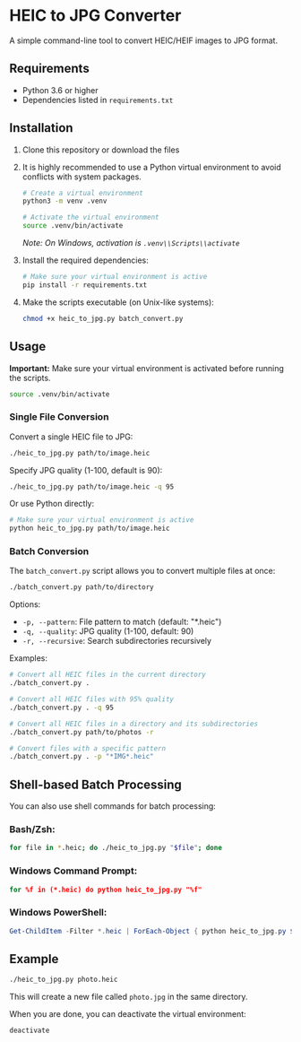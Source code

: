 # HEIC to JPG Converter

A simple command-line tool to convert HEIC/HEIF images to JPG format.

## Requirements

- Python 3.6 or higher
- Dependencies listed in `requirements.txt`

## Installation

1. Clone this repository or download the files

2. It is highly recommended to use a Python virtual environment to avoid conflicts with system packages.

   ```bash
   # Create a virtual environment
   python3 -m venv .venv
   
   # Activate the virtual environment
   source .venv/bin/activate
   ```
   *Note: On Windows, activation is `.venv\\Scripts\\activate`*

3. Install the required dependencies:

   ```bash
   # Make sure your virtual environment is active
   pip install -r requirements.txt
   ```

4. Make the scripts executable (on Unix-like systems):

   ```bash
   chmod +x heic_to_jpg.py batch_convert.py
   ```

## Usage

**Important:** Make sure your virtual environment is activated before running the scripts.

```bash
source .venv/bin/activate
```

### Single File Conversion

Convert a single HEIC file to JPG:

```bash
./heic_to_jpg.py path/to/image.heic
```

Specify JPG quality (1-100, default is 90):

```bash
./heic_to_jpg.py path/to/image.heic -q 95
```

Or use Python directly:

```bash
# Make sure your virtual environment is active
python heic_to_jpg.py path/to/image.heic
```

### Batch Conversion

The `batch_convert.py` script allows you to convert multiple files at once:

```bash
./batch_convert.py path/to/directory
```

Options:
- `-p, --pattern`: File pattern to match (default: "*.heic")
- `-q, --quality`: JPG quality (1-100, default: 90)
- `-r, --recursive`: Search subdirectories recursively

Examples:

```bash
# Convert all HEIC files in the current directory
./batch_convert.py .

# Convert all HEIC files with 95% quality
./batch_convert.py . -q 95

# Convert all HEIC files in a directory and its subdirectories
./batch_convert.py path/to/photos -r

# Convert files with a specific pattern
./batch_convert.py . -p "*IMG*.heic"
```

## Shell-based Batch Processing

You can also use shell commands for batch processing:

### Bash/Zsh:
```bash
for file in *.heic; do ./heic_to_jpg.py "$file"; done
```

### Windows Command Prompt:
```cmd
for %f in (*.heic) do python heic_to_jpg.py "%f"
```

### Windows PowerShell:
```powershell
Get-ChildItem -Filter *.heic | ForEach-Object { python heic_to_jpg.py $_.FullName }
```

## Example

```bash
./heic_to_jpg.py photo.heic
```

This will create a new file called `photo.jpg` in the same directory.

When you are done, you can deactivate the virtual environment:
```bash
deactivate
``` 